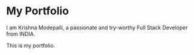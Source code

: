
# My Portfolio

I am Krishna Modepalli, a passionate and try-worthy Full Stack Developer from INDIA.

This is my portfolio.
